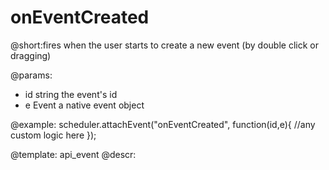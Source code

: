 onEventCreated
=============

@short:fires when the user starts to create a new event (by double click or dragging)
	

@params: 
- id	string	the event's id
- e 	Event 	a native event object

@example: 
scheduler.attachEvent("onEventCreated", function(id,e){
	//any custom logic here
});


@template:	api_event
@descr: 



	